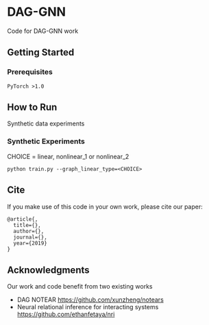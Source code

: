 # DAG-GNN

Code for DAG-GNN work

## Getting Started

### Prerequisites

```
PyTorch >1.0
```


## How to Run 

Synthetic data experiments 

### Synthetic Experiments

CHOICE = linear, nonlinear_1 or nonlinear_2 

```
python train.py --graph_linear_type=<CHOICE>
```


## Cite

If you make use of this code in your own work, please cite our paper:

```
@article{,
  title={},
  author={},
  journal={},
  year={2019}
}
```


## Acknowledgments
Our work and code benefit from  two existing works

* DAG NOTEAR https://github.com/xunzheng/notears
* Neural relational inference for interacting systems https://github.com/ethanfetaya/nri



